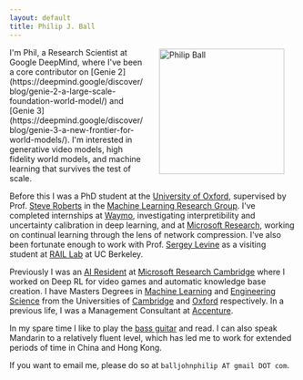 ```yaml
---
layout: default
title: Philip J. Ball
---
```

<img style="padding: 0.2em 1.5em; float: right;" src="/assets/img/me.png" alt="Philip Ball" height="220"/>
I'm Phil, a Research Scientist at Google DeepMind, where I've been a core contributor on [Genie 2](https://deepmind.google/discover/blog/genie-2-a-large-scale-foundation-world-model/) and [Genie 3](https://deepmind.google/discover/blog/genie-3-a-new-frontier-for-world-models/). I'm interested in generative video models, high fidelity world models, and machine learning that survives the test of scale.

Before this I was a PhD student at the [University of Oxford](https://www.ox.ac.uk/), supervised by Prof. [Steve Roberts](http://www.robots.ox.ac.uk/~sjrob/) in the [Machine Learning Research Group](http://www.robots.ox.ac.uk/~parg/). I've completed internships at [Waymo](https://waymo.com/), investigating interpretibility and uncertainty calibration in deep learning, and at [Microsoft Research](https://www.microsoft.com/en-us/research/), working on continual learning through the lens of network compression. I've also been fortunate enough to work with Prof. [Sergey Levine](https://people.eecs.berkeley.edu/~svlevine/) as a visiting student at [RAIL Lab](https://rail.eecs.berkeley.edu/) at UC Berkeley.

Previously I was an [AI Resident](https://www.microsoft.com/en-us/research/academic-program/microsoft-ai-residency-program/) at [Microsoft Research Cambridge](https://www.microsoft.com/en-us/research/lab/microsoft-research-cambridge/) where I worked on Deep RL for video games and automatic knowledge base creation. I have Masters Degrees in [Machine Learning](http://www.mlmi.eng.cam.ac.uk/) and [Engineering Science](https://www.ox.ac.uk/admissions/undergraduate/courses-listing/engineering-science) from the Universities of [Cambridge](https://cam.ac.uk) and [Oxford](https://ox.ac.uk) respectively. In a previous life, I was a Management Consultant at [Accenture](https://accenture.com).

In my spare time I like to play the [bass guitar](https://www.youtube.com/user/PhilPlaysBass) and read. I can also speak Mandarin to a relatively fluent level, which has led me to work for extended periods of time in China and Hong Kong.

If you want to email me, please do so at `balljohnphilip AT gmail DOT com`.
